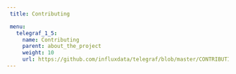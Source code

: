 ```yaml
---
 title: Contributing

 menu:
   telegraf_1_5:
     name: Contributing
     parent: about_the_project
     weight: 10
     url: https://github.com/influxdata/telegraf/blob/master/CONTRIBUTING.md
---
```

